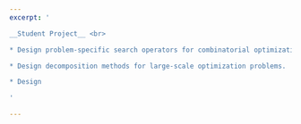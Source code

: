 ```yaml
---
excerpt: '

__Student Project__ <br>

* Design problem-specific search operators for combinatorial optimization.

* Design decomposition methods for large-scale optimization problems.

* Design 

'

---
```

